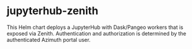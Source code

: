 # jupyterhub-zenith

This Helm chart deploys a JupyterHub with Dask/Pangeo workers that is 
exposed via Zenith. Authentication and authorization is determined by 
the authenticated Azimuth portal user.

